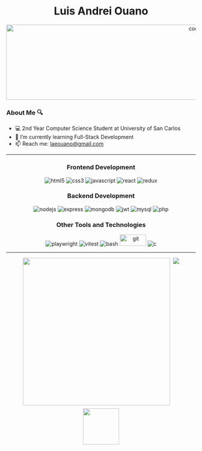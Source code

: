   <div align="center">
    <h1>Luis Andrei Ouano</h1>
    <img alt="coding" width="1000" height="200" src="https://i.pinimg.com/736x/7d/5e/8a/7d5e8a8b8985d2b1881ec5864b4aa70d.jpg">
  </div>
  

### About Me 🔍
- 💻 2nd Year Computer Science Student at University of San Carlos
- 🌱 I’m currently learning Full-Stack Development
- 📫 Reach me: laeouano@gmail.com

---

<div align="center">
  <h3>Frontend Development</h3>
  <img src="https://img.shields.io/badge/HTML5-E34F26?logo=html5&logoColor=white&style=for-the-badge" alt="html5"  />
  <img src="https://img.shields.io/badge/CSS3-1572B6?logo=css3&logoColor=white&style=for-the-badge" alt="css3"  />
  <img src="https://img.shields.io/badge/JavaScript-F7DF1E?logo=javascript&logoColor=black&style=for-the-badge" alt="javascript"  />
  <img src="https://img.shields.io/badge/React-61DAFB?logo=react&logoColor=black&style=for-the-badge" alt="react"  />
  <img src="https://img.shields.io/badge/Redux-593D88?style=for-the-badge&logo=redux&logoColor=white" alt="redux" />
</div>

<div align="center">
  <h3>Backend Development</h3>
  <img src="https://img.shields.io/badge/Node.js-339933?logo=nodedotjs&logoColor=white&style=for-the-badge" alt="nodejs"  />
  <img src="https://img.shields.io/badge/Express-000000?logo=express&logoColor=white&style=for-the-badge" alt="express"  />
  <img src="https://img.shields.io/badge/MongoDB-47A248?logo=mongodb&logoColor=white&style=for-the-badge" alt="mongodb"  />
  <img src="https://img.shields.io/badge/JWT-000000?style=for-the-badge&logo=JSON%20web%20tokens&logoColor=white" alt="jwt"  />
  <img src="https://img.shields.io/badge/MySQL-005C84?style=for-the-badge&logo=mysql&logoColor=white" alt="mysql" />
  <img src="https://img.shields.io/badge/PHP-777BB4?logo=php&logoColor=white&style=for-the-badge" alt="php" />
</div>

<div align="center">
  <h3>Other Tools and Technologies</h3>
  <img src="https://img.shields.io/badge/Playwright-45ba4b?style=for-the-badge&logo=Playwright&logoColor=white" alt="playwright" />
  <img src="https://img.shields.io/badge/Vitest-F7DF1E?style=for-the-badge&logo=vitest" alt="vitest">
  <img src="https://img.shields.io/badge/GNU Bash-4EAA25?logo=gnubash&logoColor=white&style=for-the-badge" alt="bash"  />
  <img src="https://img.shields.io/badge/GIT-E44C30?style=for-the-badge&logo=git&logoColor=white" alt="git" width="70" height="30"/>
  <img src="https://img.shields.io/badge/c-%2300599C.svg?style=for-the-badge&logo=c&logoColor=white" alt="c"  />
</div>

---

<div align="center" style="display: flex; flex-direction: column; align-items: center; gap: 8px; width: 100%">
  <div style="display: flex; width: 100%; justify-content: center; gap: 8px">
    <img style="width: 392px" src="https://github-readme-stats.vercel.app/api?username=lowiswano&show_icons=true&theme=highcontrast"/>
    <img src="https://github-readme-stats.vercel.app/api/top-langs/?username=lowiswano&theme=highcontrast&layout=compact&hide=jupyter%20notebook" />
  </div>
  <img style="width: 96px;" src="https://komarev.com/ghpvc/?username=lowiswano&color=0c1116" />
</div>
